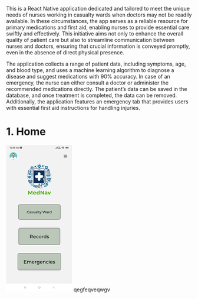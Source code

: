 This is a React Native application dedicated and tailored to meet the unique needs of nurses working in casualty wards when doctors may not be readily available. In these circumstances, the app serves as a reliable resource for primary medications and first aid, enabling nurses to provide essential care swiftly and effectively. This initiative aims not only to enhance the overall quality of patient care but also to streamline communication between nurses and doctors, ensuring that crucial information is conveyed promptly, even in the absence of direct physical presence.

The application collects a range of patient data, including symptoms, age, and blood type, and uses a machine learning algorithm to diagnose a disease and suggest medications with 90% accuracy. In case of an emergency, the nurse can either consult a doctor or administer the recommended medications directly. The patient’s data can be saved in the database, and once treatment is completed, the data can be removed. Additionally, the application features an emergency tab that provides users with essential first aid instructions for handling injuries.

# 1. Home
![Example Image](images/Home.png)   qegfeqveqwgv
